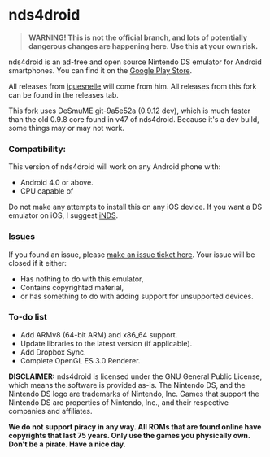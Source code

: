 # nds4droid
>**WARNING! This is not the official branch, and lots of potentially dangerous changes are happening here. Use this at your own risk.**

nds4droid is an ad-free and open source Nintendo DS emulator for Android smartphones. You can find it on the [Google Play Store](https://play.google.com/store/apps/details?id=com.opendoorstudios.ds4droid&hl=en).

All releases from [jquesnelle](https://github.com/jquesnelle) will come from him. All releases from this fork can be found in the releases tab.

This fork uses DeSmuME git-9a5e52a (0.9.12 dev), which is much faster than the old 0.9.8 core found in v47 of nds4droid. Because it's a dev build, some things may or may not work.

### Compatibility:

This version of nds4droid will work on any Android phone with:

* Android 4.0 or above.
* CPU capable of

Do not make any attempts to install this on any iOS device. If you want a DS emulator on iOS, I suggest [iNDS](https://github.com/williamlcobb/inds).

### Issues

If you found an issue, please [make an issue ticket here](https://github.com/tangalbert919/nds4droid/issues/new). Your issue will be closed if it either:
* Has nothing to do with this emulator,
* Contains copyrighted material,
* or has something to do with adding support for unsupported devices.

### To-do list

* Add ARMv8 (64-bit ARM) and x86_64 support.
* Update libraries to the latest version (if applicable).
* Add Dropbox Sync.
* Complete OpenGL ES 3.0 Renderer.

**DISCLAIMER:** nds4droid is licensed under the GNU General Public License, which means the software is provided as-is. The Nintendo DS, and the Nintendo DS logo are trademarks of Nintendo, Inc. Games that support the Nintendo DS are properties of Nintendo, Inc., and their respective companies and affiliates.

**We do not support piracy in any way. All ROMs that are found online have copyrights that last 75 years. Only use the games you physically own. Don't be a pirate. Have a nice day.**